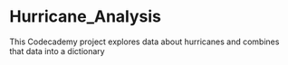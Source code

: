 # Hurricane_Analysis
This Codecademy project explores data about hurricanes and combines that data into a dictionary
